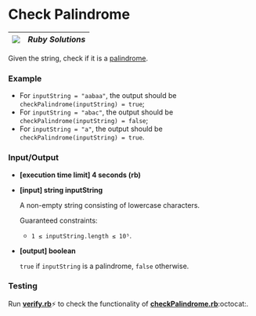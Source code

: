 # Check Palindrome

| ![](https://app.codesignal.com/user-icons/languages/rb.svg) | ***Ruby Solutions*** |
|---|---|

Given the string, check if it is a [palindrome](../../glossary/palindrome.md).

### Example

- For `inputString = "aabaa"`, the output should be
  `checkPalindrome(inputString) = true`;
- For `inputString = "abac"`, the output should be
  `checkPalindrome(inputString) = false`;
- For `inputString = "a"`, the output should be
  `checkPalindrome(inputString) = true`.

### Input/Output

- **[execution time limit] 4 seconds (rb)**


- **[input] string inputString**

  A non-empty string consisting of lowercase characters.

  Guaranteed constraints:
  
  - `1 ≤ inputString.length ≤ 10⁵`.


- **[output] boolean**

  `true` if `inputString` is a palindrome, `false` otherwise.

### Testing
Run [**verify.rb**](./verify.rb):zap: to check the functionality of [**checkPalindrome.rb**](./checkPalindrome.rb):octocat:.